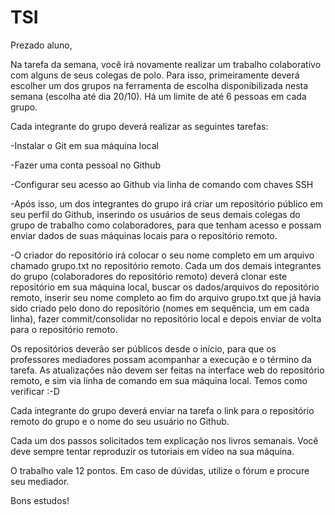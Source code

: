 # TSI

Prezado aluno,

Na tarefa da semana, você irá novamente realizar um trabalho colaborativo com alguns de seus colegas de polo. Para isso, primeiramente deverá escolher um dos grupos na ferramenta de escolha disponibilizada nesta semana (escolha até dia 20/10). Há um limite de até 6 pessoas em cada grupo.

Cada integrante do grupo deverá realizar as seguintes tarefas:

-Instalar o Git em sua máquina local

-Fazer uma conta pessoal no Github

-Configurar seu acesso ao Github via linha de comando com chaves SSH 

-Após isso, um dos integrantes do grupo irá criar um repositório público em seu perfil do Github, inserindo os usuários de seus demais colegas do grupo de trabalho como colaboradores, para que tenham acesso e possam enviar dados de suas máquinas locais para o repositório remoto. 

-O criador do repositório irá colocar o seu nome completo em um arquivo chamado grupo.txt no repositório remoto. Cada um dos demais integrantes do grupo (colaboradores do repositório remoto) deverá clonar este repositório em sua máquina local, buscar os dados/arquivos do repositório remoto, inserir seu nome completo ao fim do arquivo grupo.txt que já havia sido criado pelo dono do repositório (nomes em sequência, um em cada linha), fazer commit/consolidar no repositório local e depois enviar de volta para o repositório remoto.

Os repositórios deverão ser públicos desde o início, para que os professores mediadores possam acompanhar a execução e o término da tarefa. As atualizações não devem ser feitas na interface web do repositório remoto, e sim via linha de comando em sua máquina local. Temos como verificar :-D

Cada integrante do grupo deverá enviar na tarefa o link para o repositório remoto do grupo e o nome do seu usuário no Github.

Cada um dos passos solicitados tem explicação nos livros semanais. Você deve sempre tentar reproduzir os tutoriais em vídeo na sua máquina.

O trabalho vale 12 pontos. Em caso de dúvidas, utilize o fórum e procure seu mediador.

Bons estudos!
